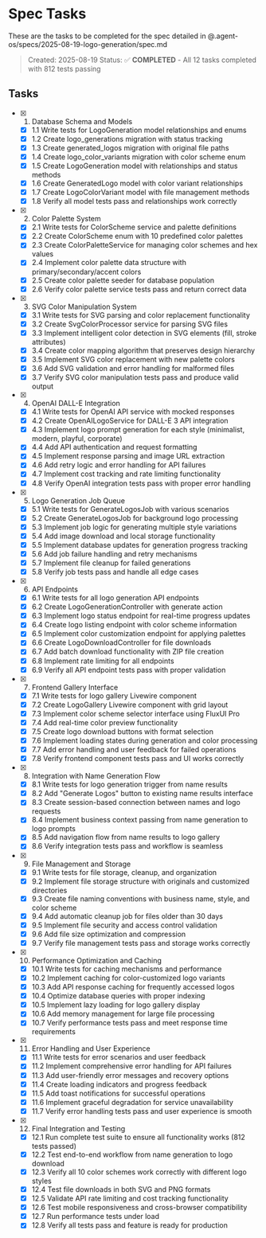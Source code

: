 # Spec Tasks

These are the tasks to be completed for the spec detailed in @.agent-os/specs/2025-08-19-logo-generation/spec.md

> Created: 2025-08-19
> Status: ✅ **COMPLETED** - All 12 tasks completed with 812 tests passing

## Tasks

- [x] 1. Database Schema and Models
  - [x] 1.1 Write tests for LogoGeneration model relationships and enums
  - [x] 1.2 Create logo_generations migration with status tracking
  - [x] 1.3 Create generated_logos migration with original file paths
  - [x] 1.4 Create logo_color_variants migration with color scheme enum
  - [x] 1.5 Create LogoGeneration model with relationships and status methods
  - [x] 1.6 Create GeneratedLogo model with color variant relationships
  - [x] 1.7 Create LogoColorVariant model with file management methods
  - [x] 1.8 Verify all model tests pass and relationships work correctly

- [x] 2. Color Palette System
  - [x] 2.1 Write tests for ColorScheme service and palette definitions
  - [x] 2.2 Create ColorScheme enum with 10 predefined color palettes
  - [x] 2.3 Create ColorPaletteService for managing color schemes and hex values
  - [x] 2.4 Implement color palette data structure with primary/secondary/accent colors
  - [x] 2.5 Create color palette seeder for database population
  - [x] 2.6 Verify color palette service tests pass and return correct data

- [x] 3. SVG Color Manipulation System
  - [x] 3.1 Write tests for SVG parsing and color replacement functionality
  - [x] 3.2 Create SvgColorProcessor service for parsing SVG files
  - [x] 3.3 Implement intelligent color detection in SVG elements (fill, stroke attributes)
  - [x] 3.4 Create color mapping algorithm that preserves design hierarchy
  - [x] 3.5 Implement SVG color replacement with new palette colors
  - [x] 3.6 Add SVG validation and error handling for malformed files
  - [x] 3.7 Verify SVG color manipulation tests pass and produce valid output

- [x] 4. OpenAI DALL-E Integration
  - [x] 4.1 Write tests for OpenAI API service with mocked responses
  - [x] 4.2 Create OpenAILogoService for DALL-E 3 API integration
  - [x] 4.3 Implement logo prompt generation for each style (minimalist, modern, playful, corporate)
  - [x] 4.4 Add API authentication and request formatting
  - [x] 4.5 Implement response parsing and image URL extraction
  - [x] 4.6 Add retry logic and error handling for API failures
  - [x] 4.7 Implement cost tracking and rate limiting functionality
  - [x] 4.8 Verify OpenAI integration tests pass with proper error handling

- [x] 5. Logo Generation Job Queue
  - [x] 5.1 Write tests for GenerateLogosJob with various scenarios
  - [x] 5.2 Create GenerateLogosJob for background logo processing
  - [x] 5.3 Implement job logic for generating multiple style variations
  - [x] 5.4 Add image download and local storage functionality
  - [x] 5.5 Implement database updates for generation progress tracking
  - [x] 5.6 Add job failure handling and retry mechanisms
  - [x] 5.7 Implement file cleanup for failed generations
  - [x] 5.8 Verify job tests pass and handle all edge cases

- [x] 6. API Endpoints
  - [x] 6.1 Write tests for all logo generation API endpoints
  - [x] 6.2 Create LogoGenerationController with generate action
  - [x] 6.3 Implement logo status endpoint for real-time progress updates
  - [x] 6.4 Create logo listing endpoint with color scheme information
  - [x] 6.5 Implement color customization endpoint for applying palettes
  - [x] 6.6 Create LogoDownloadController for file downloads
  - [x] 6.7 Add batch download functionality with ZIP file creation
  - [x] 6.8 Implement rate limiting for all endpoints
  - [x] 6.9 Verify all API endpoint tests pass with proper validation

- [x] 7. Frontend Gallery Interface
  - [x] 7.1 Write tests for logo gallery Livewire component
  - [x] 7.2 Create LogoGallery Livewire component with grid layout
  - [x] 7.3 Implement color scheme selector interface using FluxUI Pro
  - [x] 7.4 Add real-time color preview functionality
  - [x] 7.5 Create logo download buttons with format selection
  - [x] 7.6 Implement loading states during generation and color processing
  - [x] 7.7 Add error handling and user feedback for failed operations
  - [x] 7.8 Verify frontend component tests pass and UI works correctly

- [x] 8. Integration with Name Generation Flow
  - [x] 8.1 Write tests for logo generation trigger from name results
  - [x] 8.2 Add "Generate Logos" button to existing name results interface
  - [x] 8.3 Create session-based connection between names and logo requests
  - [x] 8.4 Implement business context passing from name generation to logo prompts
  - [x] 8.5 Add navigation flow from name results to logo gallery
  - [x] 8.6 Verify integration tests pass and workflow is seamless

- [x] 9. File Management and Storage
  - [x] 9.1 Write tests for file storage, cleanup, and organization
  - [x] 9.2 Implement file storage structure with originals and customized directories
  - [x] 9.3 Create file naming conventions with business name, style, and color scheme
  - [x] 9.4 Add automatic cleanup job for files older than 30 days
  - [x] 9.5 Implement file security and access control validation
  - [x] 9.6 Add file size optimization and compression
  - [x] 9.7 Verify file management tests pass and storage works correctly

- [x] 10. Performance Optimization and Caching
  - [x] 10.1 Write tests for caching mechanisms and performance
  - [x] 10.2 Implement caching for color-customized logo variants
  - [x] 10.3 Add API response caching for frequently accessed logos
  - [x] 10.4 Optimize database queries with proper indexing
  - [x] 10.5 Implement lazy loading for logo gallery display
  - [x] 10.6 Add memory management for large file processing
  - [x] 10.7 Verify performance tests pass and meet response time requirements

- [x] 11. Error Handling and User Experience
  - [x] 11.1 Write tests for error scenarios and user feedback
  - [x] 11.2 Implement comprehensive error handling for API failures
  - [x] 11.3 Add user-friendly error messages and recovery options
  - [x] 11.4 Create loading indicators and progress feedback
  - [x] 11.5 Add toast notifications for successful operations
  - [x] 11.6 Implement graceful degradation for service unavailability
  - [x] 11.7 Verify error handling tests pass and user experience is smooth

- [x] 12. Final Integration and Testing
  - [x] 12.1 Run complete test suite to ensure all functionality works (812 tests passed)
  - [x] 12.2 Test end-to-end workflow from name generation to logo download
  - [x] 12.3 Verify all 10 color schemes work correctly with different logo styles
  - [x] 12.4 Test file downloads in both SVG and PNG formats
  - [x] 12.5 Validate API rate limiting and cost tracking functionality
  - [x] 12.6 Test mobile responsiveness and cross-browser compatibility
  - [x] 12.7 Run performance tests under load
  - [x] 12.8 Verify all tests pass and feature is ready for production

